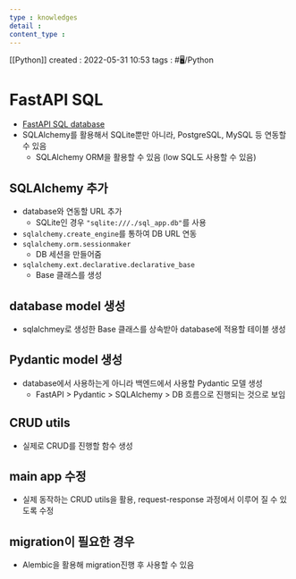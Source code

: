 ```yaml
---
type : knowledges
detail : 
content_type :
---
```


[[Python]]
created : 2022-05-31 10:53
tags : #🖥️/Python 

# FastAPI SQL
- [FastAPI SQL database](https://fastapi.tiangolo.com/ko/tutorial/sql-databases/)
- SQLAlchemy를 활용해서 SQLite뿐만 아니라, PostgreSQL, MySQL 등 연동할 수 있음
	- SQLAlchemy ORM을 활용할 수 있음 (low SQL도 사용할 수 있음)

## SQLAlchemy 추가
- database와 연동할 URL 추가
	- SQLite인 경우 `"sqlite:///./sql_app.db"`를 사용
- `sqlalchemy.create_engine`를 통하여 DB URL 연동
- `sqlalchemy.orm.sessionmaker`
	- DB 세션을 만들어줌
- `sqlalchemy.ext.declarative.declarative_base`
	- Base 클래스를 생성

## database model 생성
- sqlalchmey로 생성한 Base 클래스를 상속받아 database에 적용할 테이블 생성

## Pydantic model 생성
- database에서 사용하는게 아니라 백엔드에서 사용할 Pydantic 모델 생성
	- FastAPI > Pydantic > SQLAlchemy > DB 흐름으로 진행되는 것으로 보임

## CRUD utils
- 실제로 CRUD를 진행할 함수 생성

## main app 수정
- 실제 동작하는 CRUD utils을 활용, request-response 과정에서 이루어 질 수 있도록 수정

## migration이 필요한 경우
- Alembic을 활용해 migration진행 후 사용할 수 있음